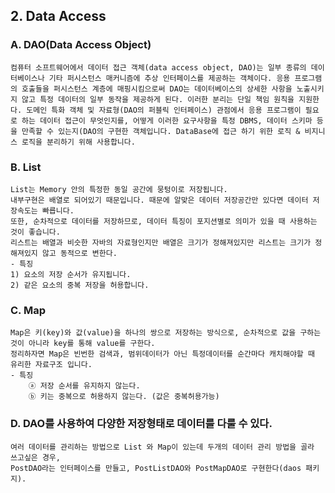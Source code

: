 ## 2. Data Access

### A. DAO(Data Access Object)
    컴퓨터 소프트웨어에서 데이터 접근 객체(data access object, DAO)는 일부 종류의 데이터베이스나 기타 퍼시스턴스 매커니즘에 추상 인터페이스를 제공하는 객체이다. 응용 프로그램의 호출들을 퍼시스턴스 계층에 매핑시킴으로써 DAO는 데이터베이스의 상세한 사항을 노출시키지 않고 특정 데이터의 일부 동작을 제공하게 된다. 이러한 분리는 단일 책임 원칙을 지원한다. 도메인 특화 객체 및 자료형(DAO의 퍼블릭 인터페이스) 관점에서 응용 프로그램이 필요로 하는 데이터 접근이 무엇인지를, 어떻게 이러한 요구사항을 특정 DBMS, 데이터 스키마 등을 만족할 수 있는지(DAO의 구현한 객체입니다. DataBase에 접근 하기 위한 로직 & 비지니스 로직을 분리하기 위해 사용합니다.
### B. List
    List는 Memory 안의 특정한 동일 공간에 뭉텅이로 저장됩니다.
    내부구현은 배열로 되어있기 때문입니다. 때문에 알맞은 데이터 저장공간만 있다면 데이터 저장속도는 빠릅니다.
    또한, 순차적으로 데이터를 저장하므로, 데이터 특징이 포지션별로 의미가 있을 때 사용하는 것이 좋습니다.
    리스트는 배열과 비슷한 자바의 자료형인지만 배열은 크기가 정해져있지만 리스트는 크기가 정해져있지 않고 동적으로 변한다.
    - 특징
    1) 요소의 저장 순서가 유지됩니다.
    2) 같은 요소의 중복 저장을 허용합니다.

### C. Map
    Map은 키(key)와 값(value)을 하나의 쌍으로 저장하는 방식으로, 순차적으로 값을 구하는 것이 아니라 key를 통해 value를 구한다.
    정리하자면 Map은 빈번한 검색과, 범위데이터가 아닌 특정데이터를 순간마다 캐치해야할 때 유리한 자료구조 입니다.
    - 특징
        ⓐ 저장 순서를 유지하지 않는다.
        ⓑ 키는 중복으로 허용하지 않는다. (값은 중복허용가능)

### D. DAO를 사용하여 다양한 저장형태로 데이터를 다룰 수 있다.
    여러 데이터를 관리하는 방법으로 List 와 Map이 있는데 두개의 데이터 관리 방법을 골라 쓰고싶은 경우,
    PostDAO라는 인터페이스를 만들고, PostListDAO와 PostMapDAO로 구현한다(daos 패키지).